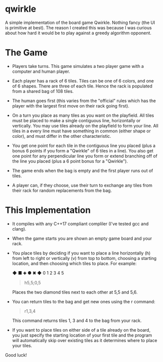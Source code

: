 # qwirkle

A simple implementation of the board game Qwirkle.  Nothing fancy (the UI is
primitive at best).  The reason I created this was because I was curious about
how hard it would be to play against a greedy algorithm opponent.

The Game
========

- Players take turns.  This game simulates a two player game with a computer and
  human player.

- Each player has a rack of 6 tiles.  Tiles can be one of 6 colors, and one of 6
  shapes.  There are three of each tile.  Hence the rack is populated from a
  shared bag of 108 tiles.

- The human goes first (this varies from the "official" rules which has the
  player with the largest first move on their rack going first).

- On a turn you place as many tiles as you want on the playfield.  All tiles
  must be placed to make a single contiguous line, horizontally or vertically.
  You may use tiles already on the playfield to form your line.  All tiles in a
  every line must have something in common (either shape or color), and must
  differ in the other characteristic.

- You get one point for each tile in the contiguous line you placed (plus a
  bonus 6 points if you form a "Qwirkle" of 6 tiles in a line).  You also get
  one point for any perpendicular line you form or extend branching off of the
  line you placed (plus a 6 point bonus for a "Qwirkle").

- The game ends when the bag is empty and the first player runs out of tiles.

- A player can, if they choose, use their turn to exchange any tiles from their
  rack for random replacements from the bag.


This Implementation
===================

- It compiles with any C++17 compliant compliler (I've tested gcc and clang).

- When the game starts you are shown an empty game board and your rack.

- You place tiles by deciding if you want to place a line horizontally (h) from
  left to right or vertically (v) from top to bottom, choosing a starting
  location, and then choosing which tiles to place.  For example:

     ◆  ■  🞧  ●  ✖  ◆ 
     0  1  2  3  4  5 
    > h5,5;0,5

  Places the two diamond tiles next to each other at 5,5 and 5,6.

- You can return tiles to the bag and get new ones using the r command:

    > r1,3,4

  This command returns tiles 1, 3 and 4 to the bag from your rack.

- If you want to place tiles on either side of a tile already on the board, you
  just specify the starting location of your first tile and the program will
  automatically skip over existing tiles as it determines where to place your
  tiles.

Good luck!
